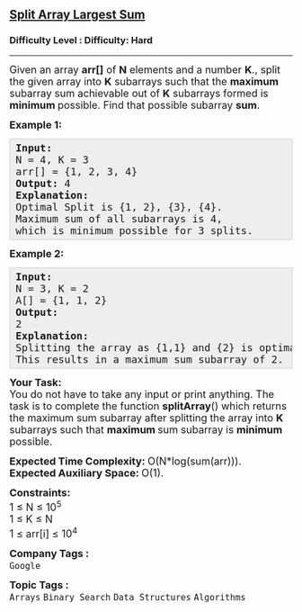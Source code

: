 <h2><a href="https://www.geeksforgeeks.org/problems/split-array-largest-sum--141634/0">Split Array Largest Sum</a></h2><h3>Difficulty Level : Difficulty: Hard</h3><hr><div class="problems_problem_content__Xm_eO"><p><span style="font-size: 18px;">Given an array <strong>arr[]</strong> of <strong>N</strong> elements and a number <strong>K</strong>., split the given array into <strong>K</strong> subarrays such that the <strong>maximum</strong> subarray sum achievable out of <strong>K</strong> subarrays formed is <strong>minimum </strong>possible. Find that possible subarray <strong>sum</strong>.</span></p>
<p><span style="font-size: 18px;"><strong>Example 1:</strong></span></p>
<pre style="background: rgb(238, 238, 238); border: 1px solid rgb(204, 204, 204); padding: 5px 10px; --darkreader-inline-bgimage: initial; --darkreader-inline-bgcolor: var(--darkreader-background-eeeeee, #222426); --darkreader-inline-border-top: var(--darkreader-border-cccccc, #3e4446); --darkreader-inline-border-right: var(--darkreader-border-cccccc, #3e4446); --darkreader-inline-border-bottom: var(--darkreader-border-cccccc, #3e4446); --darkreader-inline-border-left: var(--darkreader-border-cccccc, #3e4446);" data-darkreader-inline-bgimage="" data-darkreader-inline-bgcolor="" data-darkreader-inline-border-top="" data-darkreader-inline-border-right="" data-darkreader-inline-border-bottom="" data-darkreader-inline-border-left=""><span style="font-size: 18px;"><strong>Input:</strong><br>N = 4, K = 3<br>arr[] = {1, 2, 3, 4}<br><strong>Output: </strong>4<br><strong>Explanation:</strong><br>Optimal Split is {1, 2}, {3}, {4}.<br>Maximum sum of all subarrays is 4,<br>which is minimum possible for 3 splits.&nbsp;</span></pre>
<p><span style="font-size: 18px;"><strong>Example 2:</strong></span></p>
<pre style="background: rgb(238, 238, 238); border: 1px solid rgb(204, 204, 204); padding: 5px 10px; --darkreader-inline-bgimage: initial; --darkreader-inline-bgcolor: var(--darkreader-background-eeeeee, #222426); --darkreader-inline-border-top: var(--darkreader-border-cccccc, #3e4446); --darkreader-inline-border-right: var(--darkreader-border-cccccc, #3e4446); --darkreader-inline-border-bottom: var(--darkreader-border-cccccc, #3e4446); --darkreader-inline-border-left: var(--darkreader-border-cccccc, #3e4446);" data-darkreader-inline-bgimage="" data-darkreader-inline-bgcolor="" data-darkreader-inline-border-top="" data-darkreader-inline-border-right="" data-darkreader-inline-border-bottom="" data-darkreader-inline-border-left=""><span style="font-size: 18px;"><strong>Input:</strong><br>N = 3, K = 2<br>A[] = {1, 1, 2}<br><strong>Output:</strong><br>2<br><strong>Explanation:</strong><br>Splitting the array as {1,1} and {2} is optimal.<br>This results in a maximum sum subarray of 2.</span></pre>
<p><span style="font-size: 18px;"><strong>Your Task:</strong><br>You do not have to take any input or print anything. The task is to complete the function <strong>splitArray</strong>() which returns the maximum sum subarray after splitting the array into <strong>K</strong> subarrays such that <strong>maximum </strong>sum subarray is <strong>minimum </strong>possible.</span></p>
<p><span style="font-size: 18px;"><strong>Expected Time Complexity:&nbsp;</strong>O(N*log(sum(arr))).<br><strong>Expected Auxiliary Space:&nbsp;</strong>O(1).</span></p>
<p><span style="font-size: 18px;"><strong>Constraints:</strong><br>1 ≤ N ≤ 10<sup>5</sup><br>1 ≤ K ≤ N<br>1 ≤ arr[i] ≤ 10<sup>4</sup></span></p></div><p><span style=font-size:18px><strong>Company Tags : </strong><br><code>Google</code>&nbsp;<br><p><span style=font-size:18px><strong>Topic Tags : </strong><br><code>Arrays</code>&nbsp;<code>Binary Search</code>&nbsp;<code>Data Structures</code>&nbsp;<code>Algorithms</code>&nbsp;